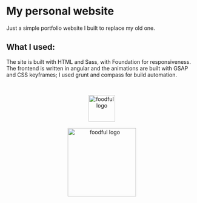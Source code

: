 # My personal website
Just a simple portfolio website I built to replace my old one.

## What I used:
The site is built with HTML and Sass, with Foundation for responsiveness. The frontend is written in angular and the animations are built with GSAP and CSS keyframes; I used grunt and compass for build automation.

<br><p align="center">
  <img width="70" src="https://cloud.githubusercontent.com/assets/8813763/21210353/ed426152-c23f-11e6-9602-cdc26c37c9dd.png?raw=true" alt="foodful logo"/><br><br>
  <img width="180" src="https://cloud.githubusercontent.com/assets/8813763/21210423/86b7ad56-c240-11e6-8452-1a62e933cfcd.png?raw=true" alt="foodful logo"/>
</p>

